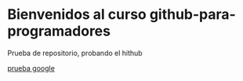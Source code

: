 # Bienvenidos al curso github-para-programadores

Prueba de repositorio, probando el hithub

[prueba google](www.google.com)
